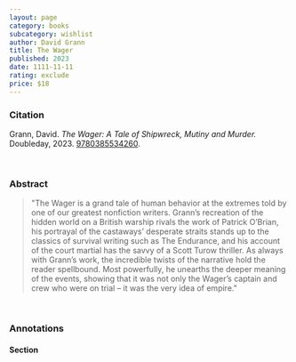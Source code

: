 ```yaml
---
layout: page
category: books
subcategory: wishlist
author: David Grann
title: The Wager
published: 2023
date: 1111-11-11
rating: exclude
price: $18
---
```


### Citation

Grann, David. *The Wager: A Tale of Shipwreck, Mutiny and Murder.* Doubleday, 2023. [‎9780385534260](https://www.davidgrann.com/books/#the-wager).

<br>

### Abstract

> "The Wager is a grand tale of human behavior at the extremes told by one of our greatest nonfiction writers. Grann’s recreation of the hidden world on a British warship rivals the work of Patrick O’Brian, his portrayal of the castaways’ desperate straits stands up to the classics of survival writing such as The Endurance, and his account of the court martial has the savvy of a Scott Turow thriller. As always with Grann’s work, the incredible twists of the narrative hold the reader spellbound. Most powerfully, he unearths the deeper meaning of the events, showing that it was not only the Wager’s captain and crew who were on trial – it was the very idea of empire."

<br>

### Annotations

#### Section

<br>
